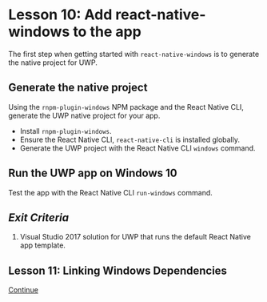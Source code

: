 # Lesson 10: Add react-native-windows to the app

The first step when getting started with `react-native-windows` is to generate the native project for UWP.

## Generate the native project

Using the `rnpm-plugin-windows` NPM package and the React Native CLI, generate the UWP native project for your app.

- Install `rnpm-plugin-windows`.
- Ensure the React Native CLI, `react-native-cli` is installed globally.
- Generate the UWP project with the React Native CLI `windows` command.

## Run the UWP app on Windows 10

Test the app with the React Native CLI `run-windows` command.

## _Exit Criteria_
1. Visual Studio 2017 solution for UWP that runs the default React Native app template.

## Lesson 11: Linking Windows Dependencies
[Continue](./11.md)